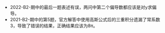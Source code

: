 * 2022-B2-期中的最后一题表述有误，两问中第二个偏导数都应该是对y求偏导。
* 2021-B2-期中的第5题，官方解答中使用高斯公式后的三重积分遗漏了常系数3，导致了错误的结果，正确结果应该为8π。